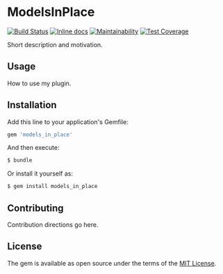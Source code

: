 # ModelsInPlace

[![Build Status](https://www.travis-ci.com/jacoblockard99/models_in_place.svg?branch=master)](https://www.travis-ci.com/jacoblockard99/models_in_place)
[![Inline docs](http://inch-ci.org/github/jacoblockard99/models_in_place.svg?branch=master)](http://inch-ci.org/github/jacoblockard99/models_in_place)
[![Maintainability](https://api.codeclimate.com/v1/badges/e94de688acfc28dd569e/maintainability)](https://codeclimate.com/github/jacoblockard99/models_in_place/maintainability)
[![Test Coverage](https://api.codeclimate.com/v1/badges/e94de688acfc28dd569e/test_coverage)](https://codeclimate.com/github/jacoblockard99/models_in_place/test_coverage)

Short description and motivation.

## Usage
How to use my plugin.

## Installation
Add this line to your application's Gemfile:

```ruby
gem 'models_in_place'
```

And then execute:
```bash
$ bundle
```

Or install it yourself as:
```bash
$ gem install models_in_place
```

## Contributing
Contribution directions go here.

## License
The gem is available as open source under the terms of the [MIT License](https://opensource.org/licenses/MIT).
